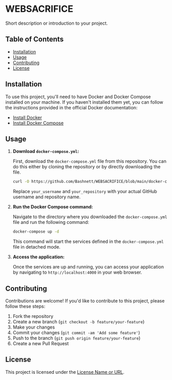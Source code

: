 # WEBSACRIFICE

Short description or introduction to your project.

## Table of Contents

- [Installation](#installation)
- [Usage](#usage)
- [Contributing](#contributing)
- [License](#license)

## Installation

To use this project, you'll need to have Docker and Docker Compose installed on your machine. If you haven't installed them yet, you can follow the instructions provided in the official Docker documentation:

- [Install Docker](https://docs.docker.com/get-docker/)
- [Install Docker Compose](https://docs.docker.com/compose/install/)

## Usage

1. **Download `docker-compose.yml`:**

    First, download the `docker-compose.yml` file from this repository. You can do this either by cloning the repository or by directly downloading the file.

    ```bash
    curl -O https://github.com/Bashnett/WEBSACRIFICE/blob/main/docker-compose.yml
    ```

    Replace `your_username` and `your_repository` with your actual GitHub username and repository name.

2. **Run the Docker Compose command:**

    Navigate to the directory where you downloaded the `docker-compose.yml` file and run the following command:

    ```bash
    docker-compose up -d
    ```

    This command will start the services defined in the `docker-compose.yml` file in detached mode.

3. **Access the application:**

    Once the services are up and running, you can access your application by navigating to `http://localhost:4000` in your web browser.

## Contributing

Contributions are welcome! If you'd like to contribute to this project, please follow these steps:

1. Fork the repository
2. Create a new branch (`git checkout -b feature/your-feature`)
3. Make your changes
4. Commit your changes (`git commit -am 'Add some feature'`)
5. Push to the branch (`git push origin feature/your-feature`)
6. Create a new Pull Request

## License

This project is licensed under the [License Name or URL](LICENSE).
